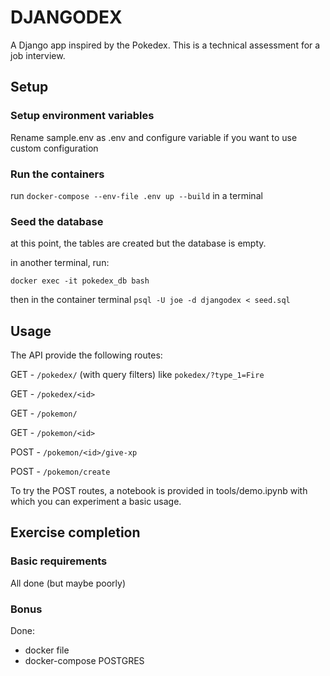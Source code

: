 # DJANGODEX

A Django app inspired by the Pokedex. This is a technical assessment for a job interview.

## Setup

### Setup environment variables

Rename sample.env as .env and configure variable if you want to use custom configuration


### Run the containers

run `docker-compose --env-file .env up --build` in a terminal

### Seed the database

at this point, the tables are created but the database is empty.

in another terminal, run:

`docker exec -it pokedex_db bash`

then in the container terminal
`psql -U joe -d djangodex < seed.sql`


## Usage

The API provide the following routes:

GET -  `/pokedex/` (with query filters) like `pokedex/?type_1=Fire`

GET -  `/pokedex/<id>`

GET -  `/pokemon/`

GET -  `/pokemon/<id>`

POST - `/pokemon/<id>/give-xp`

POST - `/pokemon/create`

To try the POST routes, a notebook is provided in tools/demo.ipynb
with which you can experiment a basic usage.


## Exercise completion

### Basic requirements

All done (but maybe poorly)


### Bonus
Done:
- docker file
- docker-compose POSTGRES
